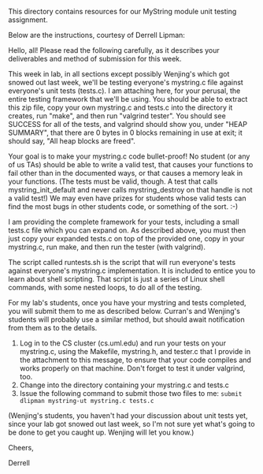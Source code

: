 This directory contains resources for our MyString module unit testing assignment.

Below are the instructions, courtesy of Derrell Lipman:

Hello, all! Please read the following carefully, as it describes your deliverables and method of submission for this week.

This week in lab, in all sections except possibly Wenjing's which got snowed out last week, we'll be testing everyone's mystring.c file against everyone's unit tests (tests.c). I am attaching here, for your perusal, the entire testing framework that we'll be using. You should be able to extract this zip file, copy your own mystring.c and tests.c into the directory it creates, run "make", and then run "valgrind tester". You should see SUCCESS for all of the tests, and valgrind should show you, under "HEAP SUMMARY", that there are 0 bytes in 0 blocks remaining in use at exit; it should say, "All heap blocks are freed". 

Your goal is to make your mystring.c code bullet-proof! No student (or any of us TAs) should be able to write a valid test, that causes your functions to fail other than in the documented ways, or that causes a memory leak in your functions. (The tests must be valid, though. A test that calls mystring_init_default and never calls mystring_destroy on that handle is not a valid test!) We may even have prizes for students whose valid tests can find the most bugs in other students code, or something of the sort. :-)

I am providing the complete framework for your tests, including a small tests.c file which you can expand on. As described above, you must then just copy your expanded tests.c on top of the provided one, copy in your mystring.c, run make, and then run the tester (with valgrind). 

The script called runtests.sh is the script that will run everyone's tests against everyone's mystring.c implementation. It is included to entice you to learn about shell scripting. That script is just a series of Linux shell commands, with some nested loops, to do all of the testing.

For my lab's students, once you have your mystring and tests completed, you will submit them to me as described below. Curran's and Wenjing's students will probably use a similar method, but should await notification from them as to the details.

  1. Log in to the CS cluster (cs.uml.edu) and run your tests on your mystring.c, using the Makefile, mystring.h, and tester.c that I provide in the attachment to this message, to ensure that your code compiles and works properly on that machine. Don't forget to test it under valgrind, too.
  2. Change into the directory containing your mystring.c and tests.c
  3. Issue the following command to submit those two files to me: `submit dlipman mystring-ut mystring.c tests.c`

(Wenjing's students, you haven't had your discussion about unit tests yet, since your lab got snowed out last week, so I'm not sure yet what's going to be done to get you caught up. Wenjing will let you know.)

Cheers,

Derrell
